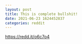 ```yaml
--- 
layout: post 
title: This is complete bullshit! 
date: 2021-06-23 1624452837 
categories: reddit 
--- 
```

https://redd.it/o6c7o4